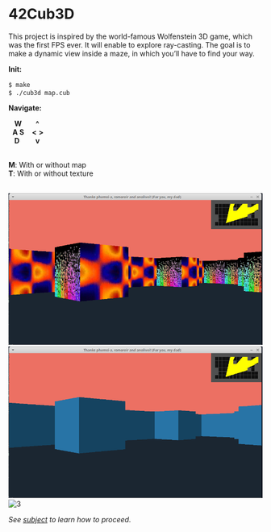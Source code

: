 # 42Cub3D
This project is inspired by the world-famous Wolfenstein 3D game, which
was the first FPS ever. It will enable to explore ray-casting. The goal is to
make a dynamic view inside a maze, in which you’ll have to find your way.

**Init:**</br>
```
$ make 
$ ./cub3d map.cub 
```

**Navigate:**</br>

&nbsp;&nbsp;&nbsp;**W**&nbsp;&nbsp;&nbsp;&nbsp;&nbsp;&nbsp;&nbsp;**^**</br>
&nbsp;&nbsp;**A S**&nbsp;&nbsp;&nbsp;&nbsp;**<**&nbsp;**>**</br>
&nbsp;&nbsp;&nbsp;**D**&nbsp;&nbsp;&nbsp;&nbsp;&nbsp;&nbsp;&nbsp;&nbsp;**v**</br></br>

**M**: With or without map</br>
**T**: With or without texture</br></br>


![1](scene/cub01.png)
![2](scene/cub02.png)
![3](scene/demoCub.gif)

*See [subject](https://github.com/lilangbr/42Cub3D/blob/main/en.subject.pdf) to learn how to proceed.*
